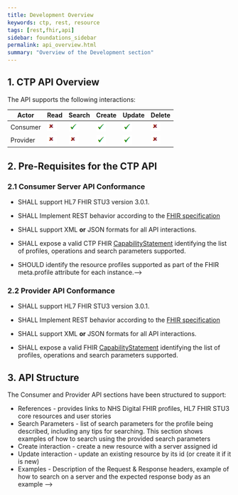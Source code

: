 ```yaml
---
title: Development Overview
keywords: ctp, rest, resource
tags: [rest,fhir,api]
sidebar: foundations_sidebar
permalink: api_overview.html
summary: "Overview of the Development section"
---
```


<!--
{% include custom/search.warnbanner.html %}

{% include custom/api_overview.svg %}
-->

## 1. CTP API Overview ##

<!--This section provides CTP implementers with an overview of the Clinical Triage Platform API.-->

The API supports the following interactions:

<!--
as detailed in the [Solution Interactions](overview_interactions.html) section of this implementation guide:
-->

|Actor|Read|Search|Create|Update|Delete|
| ------------- | ------------- | ------------- | ------------- | ------------- | ------------- | 
|Consumer|![Cross](images/cross.png)|![Tick](images/tick.png)|![Tick](images/tick.png)|![Tick](images/tick.png)|![Cross](images/cross.png)|
|Provider|![Cross](images/cross.png)|![Cross](images/cross.png)|![Tick](images/tick.png)|![Tick](images/tick.png)|![Tick](images/cross.png)|

## 2. Pre-Requisites for the CTP API ##

### 2.1 Consumer Server API Conformance ###

- SHALL support HL7 FHIR STU3 version 3.0.1.

- SHALL Implement REST behavior according to the [FHIR specification](http://www.hl7.org/fhir/STU3/http.html)

- SHALL support XML **or** JSON formats for all API interactions.

- SHALL expose a valid CTP FHIR [CapabilityStatement](https://www.hl7.org/fhir/STU3/capabilitystatement.html) identifying the list of profiles, operations and search parameters supported. 

<!--See [CTP API FHIR Capability Statement profile](api_foundation_conformance.html).-->

- SHOULD identify the resource profiles supported as part of the FHIR meta.profile attribute for each instance.-->

### 2.2 Provider API Conformance ###

- SHALL support HL7 FHIR STU3 version 3.0.1.

- SHALL Implement REST behavior according to the [FHIR specification](http://www.hl7.org/fhir/STU3/http.html)

- SHALL support XML **or** JSON formats for all API interactions.

- SHALL expose a valid FHIR [CapabilityStatement](https://www.hl7.org/fhir/STU3/capabilitystatement.html) identifying the list of profiles, operations and search parameters supported. 

<!--See [CTP API FHIR Capability Statement profile](api_foundation_conformance.html).-->


## 3. API Structure ##

The Consumer and Provider API sections have been structured to support:

- References - provides links to NHS Digital FHIR profiles, HL7 FHIR STU3 core resources and user stories
- Search Parameters - list of search parameters for the profile being described, including any tips for searching. This section shows examples of how to search using the provided search parameters
- Create interaction - create a new resource with a server assigned id
- Update interaction - update an existing resource by its id (or create it if it is new)
- Examples - Description of the Request & Response headers, example of how to search on a server and the expected response body as an example
-->

